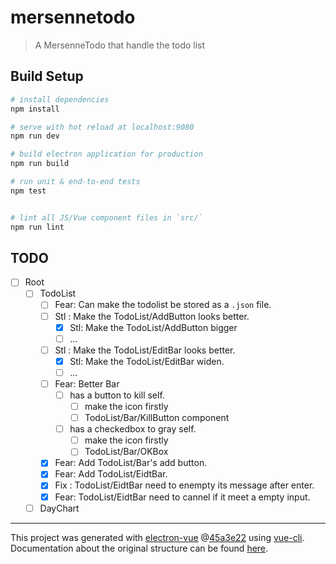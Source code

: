 # mersennetodo

> A MersenneTodo that handle the todo list

## Build Setup

``` bash
# install dependencies
npm install

# serve with hot reload at localhost:9080
npm run dev

# build electron application for production
npm run build

# run unit & end-to-end tests
npm test


# lint all JS/Vue component files in `src/`
npm run lint

```

## TODO

- [ ] Root
  - [ ] TodoList
    - [ ] Fear: Can make the todolist be stored as a `.json` file.
    - [ ] Stl : Make the TodoList/AddButton looks better.
      - [x] Stl: Make the TodoList/AddButton bigger
      - [ ] ...
    - [ ] Stl : Make the TodoList/EditBar looks better.
      - [x] Stl: Make the TodoList/EditBar widen.
      - [ ] ...
    - [ ] Fear: Better Bar
      - [ ] has a button to kill self.
        - [ ] make the icon firstly
        - [ ] TodoList/Bar/KillButton component
      - [ ] has a checkedbox to gray self.
        - [ ] make the icon firstly
        - [ ] TodoList/Bar/OKBox
    - [x] Fear: Add TodoList/Bar's add button.
    - [x] Fear: Add TodoList/EidtBar.
    - [x] Fix : TodoList/EidtBar need to enempty its message after enter.
    - [x] Fear: TodoList/EidtBar need to cannel if it meet a empty input.
  - [ ] DayChart

---

This project was generated with
[electron-vue](https://github.com/SimulatedGREG/electron-vue)
@[45a3e22](https://github.com/SimulatedGREG/electron-vue/tree/45a3e224e7bb8fc71909021ccfdcfec0f461f634)
using [vue-cli](https://github.com/vuejs/vue-cli). Documentation about the
original structure can be found
[here](https://simulatedgreg.gitbooks.io/electron-vue/content/index.html).

